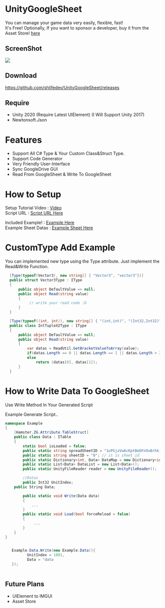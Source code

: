  
 
 # UnityGoogleSheet 
You can manage your game data very easily, flexible, fast!  
 It's Free! Optionally, If you want to sponsor a developer, buy it from the Asset Store! [here]()
 
 ## ScreenShot
![](https://i.imgur.com/ZBtiwmD.png)

 ## Download
  https://github.com/shlifedev/UnityGoogleSheet/releases
 
 ## Require
  - Unity 2020 (Require Latest UIElement) (I Will Support Unity 2017)
  - Newtonsoft.Json
  
 # Features
 - Support All C# Type & Your Custom Class&Struct Type.
 - Support Code Generator
 - Very Friendly User-Interface
 - Sync GoogleDrive GUI
 - Read From GoogleSheet & Write To GoogleSheet
  
 # How to Setup
 Setup Tutorial Video : [Video](https://www.youtube.com/watch?v=WUyZypX3NHw&feature=youtu.be)  
 Script URL : [Script URL Here](http://cheeseallergyhamster.gitbook.io/)  

 Included Example! : [Example Here](https://github.com/shlifedev/UnityGoogleSheet/tree/main/Assets/ZG/ZG.Examples)  
 Example Sheet Datas : [Example Sheet Here](https://drive.google.com/drive/folders/189ozeSkUZpseEBWCOvGlN4FKefwz25Q6?usp=sharing)  
 
 # CustomType Add Example
 You can implemented new type using the Type attribute. Just implement the Read&Write Function.
  
 
  ```csharp
    [Type(typeof(Vector3), new string[] { "Vector3", "vector3"})]
    public struct Vector3Type : IType
    {
        public object DefaultValue => null;
        public object Read(string value)
        {
             // write your read code :D
        }
    }
 ```
 
 
  ```csharp
    [Type(typeof((int, int)), new string[] { "(int,int)", "(Int32,Int32)" })]
    public class IntTupleX2Type : IType
    {
        public object DefaultValue => null;
        public object Read(string value)
        {
            var datas = ReadUtil.GetBracketValueToArray(value);
            if(datas.Length == 0 || datas.Length == 1 || datas.Length > 2) return DefaultValue;
            else 
                return (datas[0], datas[1]); 
        }
    }
 ```

# How to Write Data To GoogleSheet
 Use Write Method In Your Generated Script 
 
 
Example Generate Script..
```cs
namespace Example
{
    [Hamster.ZG.Attribute.TableStruct]
    public class Data : ITable
    { 
        static bool isLoaded = false;
        public static string spreadSheetID = "1oPGjxVw6cKptBeDFn9xBrhkjqoInxaSr_Y7FUyZG3bQ"; // it is file id
        public static string sheetID = "0"; // it is sheet id
        public static Dictionary<int, Data> DataMap = new Dictionary<int, Data>(); 
        public static List<Data> DataList = new List<Data>();  
        public static UnityFileReader reader = new UnityFileReader();

        //Datas
      	public Int32 UnitIndex;
	public String Data;

        public static void Write(Data data)
        { 
            ...
        }  
        public static void Load(bool forceReload = false)
        {
             ...
        } 
    }
}
        
```
```cs
   Example.Data.Write(new Example.Data(){
          UnitIndex = 1001,
          Data = "data
   });
   
```
 
## Future Plans
 - UIElement to IMGUI
 - Asset Store
